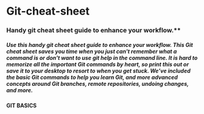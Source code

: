 # Git-cheat-sheet
### Handy git cheat sheet guide to enhance your workflow.**
##### Use this handy git cheat sheet guide to enhance your workflow. This Git cheat sheet saves you time when you just can't remember what a command is or don't want to use git help in the command line. It is hard to memorize all the important Git commands by heart, so print this out or save it to your desktop to resort to when you get stuck. We’ve included the basic Git commands to help you learn Git, and more advanced concepts around Git branches, remote repositories, undoing changes, and more.

#### GIT BASICS
   
